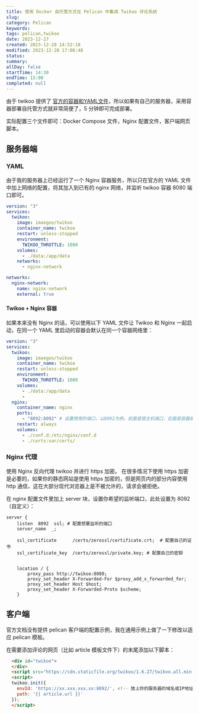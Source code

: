 ```yaml
---
title: 使用 Docker 自托管方式在 Pelican 中集成 Twikoo 评论系统
slug: 
category: Pelican
keywords: 
tags: pelican,twikoo
date: 2023-12-27
created: 2023-12-28 14:52:18
modified: 2023-12-28 17:06:48
status: 
summary:
allDay: false
startTime: 14:30
endTime: 15:00
completed: null
---
```


由于 twikoo 提供了 [官方的容器和YAML文件](https://twikoo.js.org/backend.html#%E7%A7%81%E6%9C%89%E9%83%A8%E7%BD%B2-docker)，所以如果有自己的服务器，采用容器部署自托管方式就非常简便了，5 分钟即可完成部署。

实际配置三个文件即可：Docker Compose 文件，Nginx 配置文件，客户端网页脚本。

## 服务器端

### YAML

由于我的服务器上已经运行了一个 Nginx 容器服务，所以只在官方的 YAML 文件中加上网络的配置，将其加入到已有的 nginx 网络，并监听 twikoo 容器 8080 端口即可。

```YAML
version: "3"
services:
  twikoo:
    image: imaegoo/twikoo
    container_name: twikoo
    restart: unless-stopped
    environment:
      TWIKOO_THROTTLE: 1000
    volumes:
      - ./data:/app/data
    networks:
      - nginx-network

networks:
  nginx-network:
    name: nginx-network
    external: true
```

#### Twikoo + Nginx 容器

如果本来没有 Nginx 的话，可以使用以下 YAML 文件让 Twikoo 和 Nginx 一起启动，在同一个 YAML 里启动的容器会默认在同一个容器网络里：

```YAML
version: "3"
services:
  twikoo:
    image: imaegoo/twikoo
    container_name: twikoo
    restart: unless-stopped
    environment:
      TWIKOO_THROTTLE: 1000
    volumes:
      - ./data:/app/data
      - 
  nginx:
    container_name: nginx
    ports:
      - "8092:8092" # 设置想用的端口，以8092为例，前面是宿主机端口，后面是容器端口。
    restart: always
    volumes:
      - ./conf.d:/etc/nginx/conf.d
      - ./certs:var/certs/
```

### Nginx 代理

使用 Nginx 反向代理 twikoo 并进行 https 加密。 在很多情况下使用 https 加密是必要的，如果你的静态网站是使用 https 加密的，但是网页内的部分内容使用 http 通信，这在大部分现代浏览器上是不被允许的，请求会被拒绝。

在 nginx 配置文件里加上 server 块，设置你希望的监听端口，此处设置为 8092（自定义）：

```nginx
server {
    listen  8092  ssl; # 配置想要监听的端口
    server_name  _;

    ssl_certificate      /certs/zerossl/certificate.crt;  # 配置自己的证书
    ssl_certificate_key  /certs/zerossl/private.key; # 配置自己的密钥


    location / {
        proxy_pass http://twikoo:8080;
        proxy_set_header X-Forwarded-For $proxy_add_x_forwarded_for;
        proxy_set_header Host $host;
        proxy_set_header X-Forwarded-Proto $scheme;
    }
```

## 客户端

官方文档没有提供 pelican 客户端的配置示例，我在通用示例上做了一下修改以适应 pelican 模板。

在需要添加评论的网页（比如 article 模板文件下）的末尾添加以下脚本：

```html
  <div id="twikoo">
  </div>
  <script src="https://cdn.staticfile.org/twikoo/1.6.27/twikoo.all.min.js"></script>
  <script>
  twikoo.init({
    envId: 'https://xx.xxx.xxx.xx:8092/', <!-- 放上你的服务器的域名或IP地址以及Nginx监听的端口号 -->
    path: '{{ article.url }}'
  });
  </script>
```
